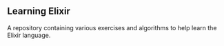 ## Learning Elixir
A repository containing various exercises and algorithms to help learn the Elixir language.
